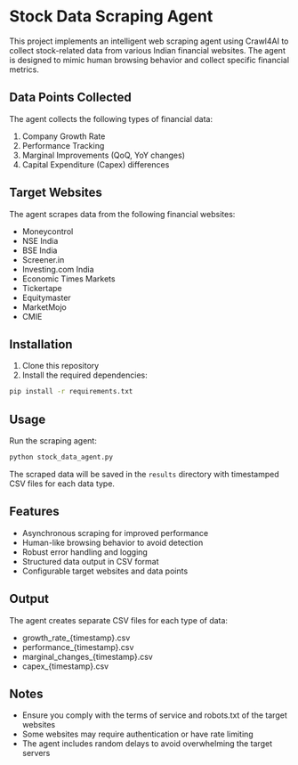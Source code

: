 # Stock Data Scraping Agent

This project implements an intelligent web scraping agent using Crawl4AI to collect stock-related data from various Indian financial websites. The agent is designed to mimic human browsing behavior and collect specific financial metrics.

## Data Points Collected

The agent collects the following types of financial data:

1. Company Growth Rate
2. Performance Tracking
3. Marginal Improvements (QoQ, YoY changes)
4. Capital Expenditure (Capex) differences

## Target Websites

The agent scrapes data from the following financial websites:
- Moneycontrol
- NSE India
- BSE India
- Screener.in
- Investing.com India
- Economic Times Markets
- Tickertape
- Equitymaster
- MarketMojo
- CMIE

## Installation

1. Clone this repository
2. Install the required dependencies:
```bash
pip install -r requirements.txt
```

## Usage

Run the scraping agent:
```bash
python stock_data_agent.py
```

The scraped data will be saved in the `results` directory with timestamped CSV files for each data type.

## Features

- Asynchronous scraping for improved performance
- Human-like browsing behavior to avoid detection
- Robust error handling and logging
- Structured data output in CSV format
- Configurable target websites and data points

## Output

The agent creates separate CSV files for each type of data:
- growth_rate_{timestamp}.csv
- performance_{timestamp}.csv
- marginal_changes_{timestamp}.csv
- capex_{timestamp}.csv

## Notes

- Ensure you comply with the terms of service and robots.txt of the target websites
- Some websites may require authentication or have rate limiting
- The agent includes random delays to avoid overwhelming the target servers 